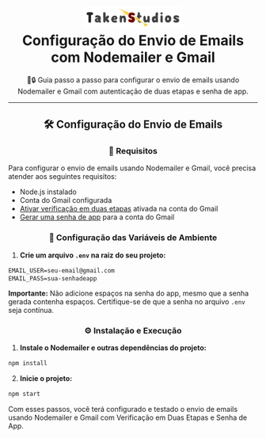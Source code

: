 <h1 align="center">
  <img src="./src/assets/images/ts/long_name.png" alt="TS Logo" width="200">
  <br>
  Configuração do Envio de Emails com Nodemailer e Gmail
  <br>
</h1>

<p align="center">📧🔒 Guia passo a passo para configurar o envio de emails usando Nodemailer e Gmail com autenticação de duas etapas e senha de app.</p>

---

<h2 align="center">🛠️ Configuração do Envio de Emails</h2>

<h3 align="center">🏁 Requisitos</h3>

Para configurar o envio de emails usando Nodemailer e Gmail, você precisa atender aos seguintes requisitos:

- Node.js instalado
- Conta do Gmail configurada
- <a href="https://myaccount.google.com/security-checkup">Ativar verificação em duas etapas</a> ativada na conta do Gmail
- <a href="https://myaccount.google.com/apppasswords">Gerar uma senha de app</a> para a conta do Gmail

<h3 align="center">📝 Configuração das Variáveis de Ambiente</h3>

1. **Crie um arquivo `.env` na raiz do seu projeto:**

```env
EMAIL_USER=seu-email@gmail.com
EMAIL_PASS=sua-senhadeapp
```

**Importante:** Não adicione espaços na senha do app, mesmo que a senha gerada contenha espaços. Certifique-se de que a senha no arquivo `.env` seja contínua.

<h3 align="center">⚙️ Instalação e Execução</h3>

1. **Instale o Nodemailer e outras dependências do projeto:**

```sh
npm install
```

2. **Inicie o projeto:**

```sh
npm start
```

Com esses passos, você terá configurado e testado o envio de emails usando Nodemailer e Gmail com Verificação em Duas Etapas e Senha de App.